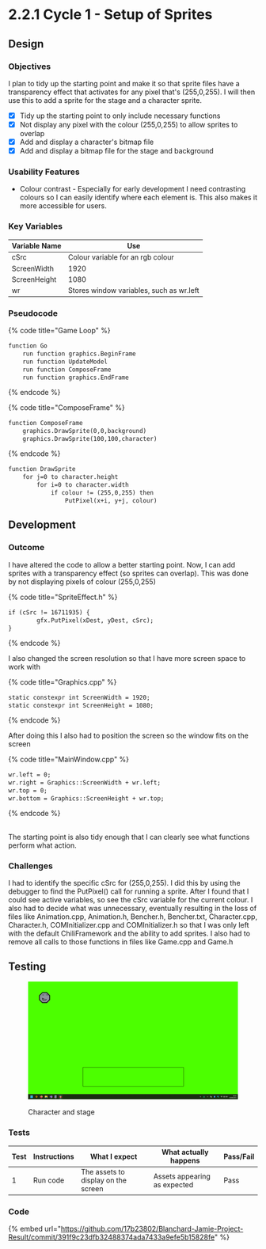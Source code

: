 # 2.2.1 Cycle 1 - Setup of Sprites

## Design

### Objectives

I plan to tidy up the starting point and make it so that sprite files have a transparency effect that activates for any pixel that's (255,0,255). I will then use this to add a sprite for the stage and a character sprite.

* [x] Tidy up the starting point to only include necessary functions
* [x] Not display any pixel with the colour (255,0,255) to allow sprites to overlap
* [x] Add and display a character's bitmap file
* [x] Add and display a bitmap file for the stage and background

### Usability Features

* Colour contrast - Especially for early development I need contrasting colours so I can easily identify where each element is. This also makes it more accessible for users.

### Key Variables

| Variable Name | Use                                      |
| ------------- | ---------------------------------------- |
| cSrc          | Colour variable for an rgb colour        |
| ScreenWidth   | 1920                                     |
| ScreenHeight  | 1080                                     |
| wr            | Stores window variables, such as wr.left |

### Pseudocode

{% code title="Game Loop" %}
```
function Go
    run function graphics.BeginFrame
    run function UpdateModel
    run function ComposeFrame
    run function graphics.EndFrame
```
{% endcode %}

{% code title="ComposeFrame" %}
```
function ComposeFrame
    graphics.DrawSprite(0,0,background)
    graphics.DrawSprite(100,100,character)
```
{% endcode %}

```
function DrawSprite
    for j=0 to character.height
        for i=0 to character.width
            if colour != (255,0,255) then
                PutPixel(x+i, y+j, colour)
```

## Development

### Outcome

I have altered the code to allow a better starting point. Now, I can add sprites with a transparency effect (so sprites can overlap). This was done by not displaying pixels of colour (255,0,255)

{% code title="SpriteEffect.h" %}
```
if (cSrc != 16711935) {
		gfx.PutPixel(xDest, yDest, cSrc);
}
```
{% endcode %}

I also changed the screen resolution so that I have more screen space to work with

{% code title="Graphics.cpp" %}
```
static constexpr int ScreenWidth = 1920;
static constexpr int ScreenHeight = 1080;
```
{% endcode %}

After doing this I also had to position the screen so the window fits on the screen

{% code title="MainWindow.cpp" %}
```
wr.left = 0;
wr.right = Graphics::ScreenWidth + wr.left;
wr.top = 0;
wr.bottom = Graphics::ScreenHeight + wr.top;
```
{% endcode %}

\
The starting point is also tidy enough that I can clearly see what functions perform what action.&#x20;

### Challenges

I had to identify the specific cSrc for (255,0,255). I did this by using the debugger to find the PutPixel() call for running a sprite. After I found that I could see active variables, so see the cSrc variable for the current colour. I also had to decide what was unnecessary, eventually resulting in the loss of files like Animation.cpp, Animation.h, Bencher.h, Bencher.txt, Character.cpp, Character.h, COMInitializer.cpp and COMInitializer.h so that I was only left with the default ChiliFramework and the ability to add sprites. I also had to remove all calls to those functions in files like Game.cpp and Game.h

## Testing

<figure><img src="../.gitbook/assets/image (12) (1).png" alt=""><figcaption><p>Character and stage</p></figcaption></figure>

### Tests

| Test | Instructions | What I expect                       | What actually happens        | Pass/Fail |
| ---- | ------------ | ----------------------------------- | ---------------------------- | --------- |
| 1    | Run code     | The assets to display on the screen | Assets appearing as expected | Pass      |

### Code

{% embed url="https://github.com/17b23802/Blanchard-Jamie-Project-Result/commit/391f9c23dfb32488374ada7433a9efe5b15828fe" %}
